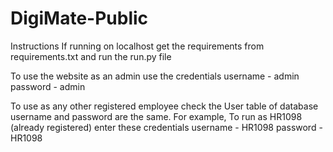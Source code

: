 # DigiMate-Public
Instructions
If running on localhost get the requirements from requirements.txt and run the run.py file

To use the website as an admin use the credentials
username - admin
password - admin

To use as any other registered employee check the User table of database username and password are the same.
For example, 
To run as HR1098 (already registered) enter these credentials
username - HR1098
password - HR1098
